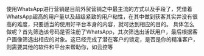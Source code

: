 使用WhatsApp进行营销是目前外贸营销之中最主流的方式以及手段了，凭借着WhatsApp超高的用户量以及超级紧致的用户粘性，在其中做到获客其实并没有很高的难度，只要适当的使用好平台本身的内容，就可达到相应的目的。
具体怎么做呢？首先筛选该号码是否注册了WhatsApp，其次筛选出活跃用户，最后根据客户画像筛选出相应的对象。这已经完成了潜在客户的锁定，是否是你的精准客户，则需要其他的软件和平台来帮助你，如云控等
